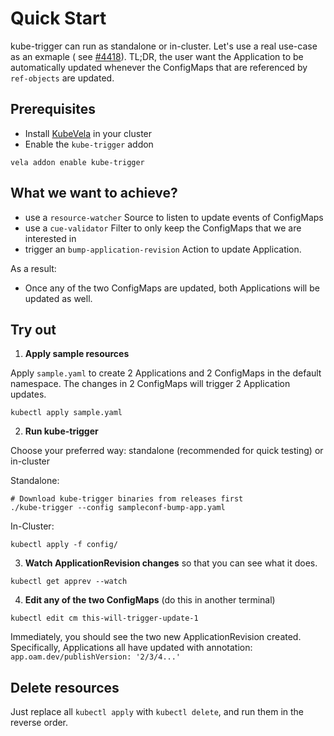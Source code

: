# Quick Start

kube-trigger can run as standalone or in-cluster. Let's use a real use-case as an exmaple (
see [#4418](https://github.com/kubevela/kubevela/issues/4418)). TL;DR, the user want the Application to be automatically
updated whenever the ConfigMaps that are referenced by `ref-objects` are updated.

## Prerequisites

- Install [KubeVela](https://kubevela.net/docs/install) in your cluster
- Enable the `kube-trigger` addon
```
vela addon enable kube-trigger
```

## What we want to achieve?

- use a `resource-watcher` Source to listen to update events of ConfigMaps
- use a `cue-validator` Filter to only keep the ConfigMaps that we are interested in
- trigger an `bump-application-revision` Action to update Application.

As a result:

- Once any of the two ConfigMaps are updated, both Applications will be updated as well.

## Try out

1. **Apply sample resources**

Apply `sample.yaml` to create 2 Applications and 2 ConfigMaps in the default namespace. The changes in 2 ConfigMaps will
trigger 2 Application updates.

```shell
kubectl apply sample.yaml
```

2. **Run kube-trigger**

Choose your preferred way: standalone (recommended for quick testing) or in-cluster

Standalone:

```shell
# Download kube-trigger binaries from releases first
./kube-trigger --config sampleconf-bump-app.yaml
```

In-Cluster:

```shell
kubectl apply -f config/
```

3. **Watch ApplicationRevision changes** so that you can see what it does.

```shell
kubectl get apprev --watch
```

4. **Edit any of the two ConfigMaps** (do this in another terminal)

```shell
kubectl edit cm this-will-trigger-update-1
```

Immediately, you should see the two new ApplicationRevision created. Specifically, Applications all have updated with
annotation: `app.oam.dev/publishVersion: '2/3/4...'`

## Delete resources

Just replace all `kubectl apply` with `kubectl delete`, and run them in the reverse order.